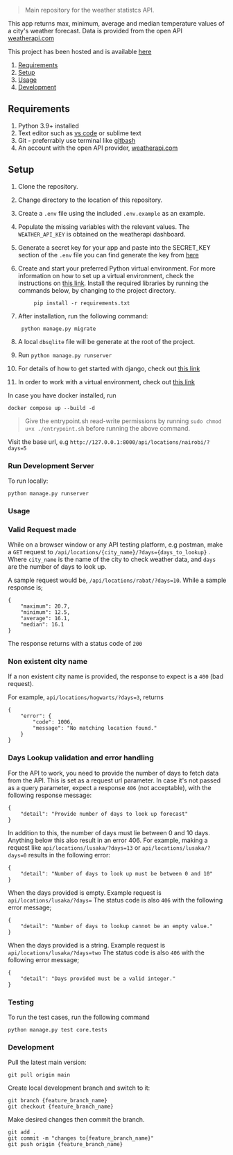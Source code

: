 

> Main repository for the weather statistcs API.

This app returns max, minimum, average and median temperature values of a
city's weather forecast. Data is provided from the open API
[weatherapi.com](https://www.weatherapi.com/)

This project has been hosted and is available [here](https://weather-api.tngeene.com/)

1. [Requirements](#requirements)
2. [Setup](#setup)
3. [Usage](#usage)
4. [Development](#development)

## Requirements

1. Python 3.9+ installed
2. Text editor such as [vs code](https://code.visualstudio.com/) or sublime text
3. Git - preferrably use terminal like [gitbash](https://gitforwindows.org/)
4. An account with the open API provider, [weatherapi.com](https://www.weatherapi.com/)

## Setup

1. Clone the repository.
2. Change directory to the location of this repository.
3. Create a `.env` file using the included `.env.example` as an example.
4. Populate the missing variables with the relevant values. The `WEATHER_API_KEY` is obtained on the weatherapi dashboard.
5. Generate a secret key for your app and paste into the SECRET_KEY section of the `.env` file
    you can find generate the key from [here](https://djecrety.ir/)
6. Create and start your preferred Python virtual environment. For
    more information on how to set up a virtual environment, check the instructions on [this link](https://tutorial.djangogirls.org/en/django_installation/). Install the required libraries by running the commands below, by changing to
    the project directory.

            pip install -r requirements.txt

7. After installation, run the following command:

        python manage.py migrate

8. A local `dbsqlite` file will be generate at the root of the project.
9. Run `python manage.py runserver`
10. For details of how to get started with django, check out [this link](https://www.djangoproject.com/start/)
11. In order to work with a virtual environment, check out [this link](https://tutorial.djangogirls.org/en/installation/#pythonanywhere)

In case you have docker installed, run

    docker compose up --build -d

> Give the entrypoint.sh read-write permissions by running `sudo chmod u+x ./entrypoint.sh` before running the above command.

Visit the base url, e.g `http://127.0.0.1:8000/api/locations/nairobi/?days=5`

### Run Development Server

To run locally:

    python manage.py runserver

### Usage

### Valid Request made

While on a browser window or any API testing platform, e.g postman, make a `GET` request to `/api/locations/{city_name}/?days={days_to_lookup}` . Where `city_name` is the name of the city to check weather data, and `days` are the number of days to look up.

A sample request would be, `/api/locations/rabat/?days=10`. While a sample response is;

    {
        "maximum": 20.7,
        "minimum": 12.5,
        "average": 16.1,
        "median": 16.1
    }

The response returns with a status code of `200`

### Non existent city name

If a non existent city name is provided, the response to expect is a `400` (bad request).

For example, `api/locations/hogwarts/?days=3`, returns

    {
        "error": {
            "code": 1006,
            "message": "No matching location found."
        }
    }

### Days Lookup validation and error handling

For the API to work, you need to provide the number of days to fetch data from the API.
This is set as a request url parameter.
In case it's not passed as a query parameter, expect a response `406` (not acceptable), with the following response message:

    {
        "detail": "Provide number of days to look up forecast"
    }

In addition to this, the number of days must lie between 0 and 10 days. Anything below this also result in an error 406. For example, making a request like `api/locations/lusaka/?days=13` or `api/locations/lusaka/?days=0` results in
the following error:

    {
        "detail": "Number of days to look up must be between 0 and 10"
    }

When the days provided is empty.
Example request is `api/locations/lusaka/?days=`
The status code is also `406` with the following error message;

    {
        "detail": "Number of days to lookup cannot be an empty value."
    }

When the days provided is a string.
Example request is `api/locations/lusaka/?days=two`
The status code is also `406` with the following error message;

    {
        "detail": "Days provided must be a valid integer."
    }

### Testing

To run the test cases, run the following command

    python manage.py test core.tests

### Development

Pull the latest main version:

    git pull origin main

Create local development branch and switch to it:

    git branch {feature_branch_name}
    git checkout {feature_branch_name}

Make desired changes then commit the branch.

    git add .
    git commit -m "changes to{feature_branch_name}"
    git push origin {feature_branch_name}
